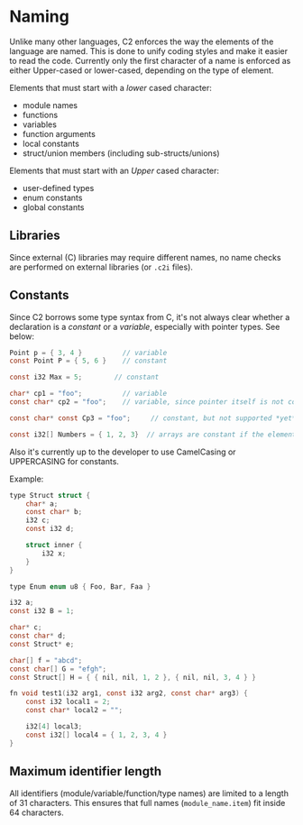 
# Naming

Unlike many other languages, C2 enforces the way the elements of the language
are named. This is done to unify coding styles and make it easier to read the
code. Currently only the first character of a name is enforced as either Upper-cased
or lower-cased, depending on the type of element.

Elements that must start with a *lower* cased character:

* module names
* functions
* variables
* function arguments
* local constants
* struct/union members (including sub-structs/unions)

Elements that must start with an *Upper* cased character:

* user-defined types
* enum constants
* global constants

## Libraries

Since external (C) libraries may require different names, no name checks are
performed on external libraries (or `.c2i` files).

## Constants

Since C2 borrows some type syntax from C, it's not always clear whether a
declaration is a *constant* or a *variable*, especially with pointer types.
See below:

```c
Point p = { 3, 4 }          // variable
const Point P = { 5, 6 }    // constant

const i32 Max = 5;        // constant

char* cp1 = "foo";          // variable
const char* cp2 = "foo";    // variable, since pointer itself is not constant

const char* const Cp3 = "foo";     // constant, but not supported *yet*

const i32[] Numbers = { 1, 2, 3}  // arrays are constant if the element type is constant

```

Also it's currently up to the developer to use CamelCasing or UPPERCASING for constants.

Example:
```c
type Struct struct {
    char* a;
    const char* b;
    i32 c;
    const i32 d;

    struct inner {
        i32 x;
    }
}

type Enum enum u8 { Foo, Bar, Faa }

i32 a;
const i32 B = 1;

char* c;
const char* d;
const Struct* e;

char[] f = "abcd";
const char[] G = "efgh";
const Struct[] H = { { nil, nil, 1, 2 }, { nil, nil, 3, 4 } }

fn void test1(i32 arg1, const i32 arg2, const char* arg3) {
    const i32 local1 = 2;
    const char* local2 = "";

    i32[4] local3;
    const i32[] local4 = { 1, 2, 3, 4 }
}


```

## Maximum identifier length

All identifiers (module/variable/function/type names) are limited to a length of 31 characters.
This ensures that full names (`module_name.item`) fit inside 64 characters.

